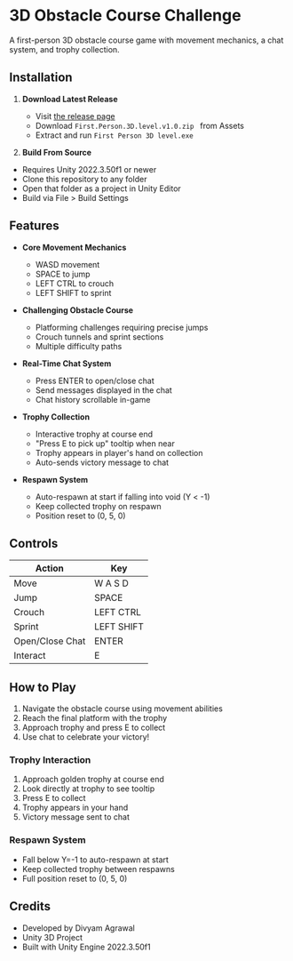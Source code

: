 # 3D Obstacle Course Challenge

A first-person 3D obstacle course game with movement mechanics, a chat system, and trophy collection.

## Installation

1. **Download Latest Release**
   - Visit [the release page](https://github.com/ludicrouslytrue/first-person-3d-level/releases/tag/v1.0)
   - Download `First.Person.3D.level.v1.0.zip ` from Assets
   - Extract and run `First Person 3D level.exe`

2. **Build From Source**
- Requires Unity 2022.3.50f1 or newer
- Clone this repository to any folder
- Open that folder as a project in Unity Editor
- Build via File > Build Settings

## Features

- **Core Movement Mechanics**
  - WASD movement
  - SPACE to jump
  - LEFT CTRL to crouch
  - LEFT SHIFT to sprint
  
- **Challenging Obstacle Course**
  - Platforming challenges requiring precise jumps
  - Crouch tunnels and sprint sections
  - Multiple difficulty paths

- **Real-Time Chat System**
  - Press ENTER to open/close chat
  - Send messages displayed in the chat
  - Chat history scrollable in-game

- **Trophy Collection**
  - Interactive trophy at course end
  - "Press E to pick up" tooltip when near
  - Trophy appears in player's hand on collection
  - Auto-sends victory message to chat

- **Respawn System**
  - Auto-respawn at start if falling into void (Y < -1)
  - Keep collected trophy on respawn
  - Position reset to (0, 5, 0)

## Controls

| Action          | Key           |
|-----------------|---------------|
| Move            | W A S D       |
| Jump            | SPACE         |
| Crouch          | LEFT CTRL     |
| Sprint          | LEFT SHIFT    |
| Open/Close Chat | ENTER         |
| Interact        | E             |

## How to Play

1. Navigate the obstacle course using movement abilities
2. Reach the final platform with the trophy
3. Approach trophy and press E to collect
4. Use chat to celebrate your victory!

### Trophy Interaction
1. Approach golden trophy at course end
2. Look directly at trophy to see tooltip
3. Press E to collect
4. Trophy appears in your hand
5. Victory message sent to chat

### Respawn System
- Fall below Y=-1 to auto-respawn at start
- Keep collected trophy between respawns
- Full position reset to (0, 5, 0)

## Credits
- Developed by Divyam Agrawal
- Unity 3D Project 
- Built with Unity Engine 2022.3.50f1
